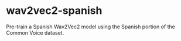 # wav2vec2-spanish
Pre-train a Spanish Wav2Vec2 model using the Spanish portion of the Common Voice dataset.
